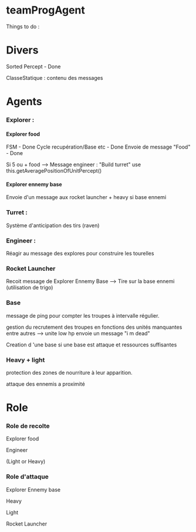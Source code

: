 # teamProgAgent

Things to do :

# Divers

Sorted Percept - Done

ClasseStatique : contenu des messages

# Agents

### Explorer :

#### Explorer food
FSM - Done
Cycle recupération/Base etc - Done
Envoie de message "Food" - Done

Si 5 ou + food --> Message engineer : "Build turret"
use this.getAveragePositionOfUnitPercept()

#### Explorer ennemy base
Envoie d'un message aux rocket launcher + heavy si base ennemi


### Turret :

Système d'anticipation des tirs (raven)


### Engineer :

Réagir au message des explores pour construire les tourelles


### Rocket Launcher

Recoit message de Explorer Ennemy Base --> Tire sur la base ennemi (utilisation de trigo)


### Base

message de ping pour compter les troupes à intervalle régulier.

gestion du recrutement des troupes en fonctions des unités manquantes entre autres --> unite low hp envoie un message "i m dead"

Creation d 'une base si une base est attaque et ressources suffisantes


### Heavy + light

protection des zones de nourriture à leur apparition.

attaque des ennemis a proximité



# Role

### Role de recolte

Explorer food

Engineer

(Light or Heavy)

### Role d'attaque

Explorer Ennemy base

Heavy

Light

Rocket Launcher
